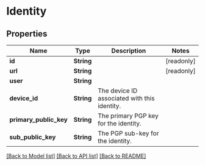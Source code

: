 # Identity

## Properties

Name | Type | Description | Notes
------------ | ------------- | ------------- | -------------
**id** | **String** |  | [readonly]
**url** | **String** |  | [readonly]
**user** | **String** |  | 
**device_id** | **String** | The device ID associated with this identity. | 
**primary_public_key** | **String** | The primary PGP key for the identity. | 
**sub_public_key** | **String** | The PGP sub-key for the identity. | 

[[Back to Model list]](../README.md#documentation-for-models) [[Back to API list]](../README.md#documentation-for-api-endpoints) [[Back to README]](../README.md)


